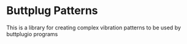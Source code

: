 # Buttplug Patterns
This is a library for creating complex vibration patterns to be used by buttplugio programs
